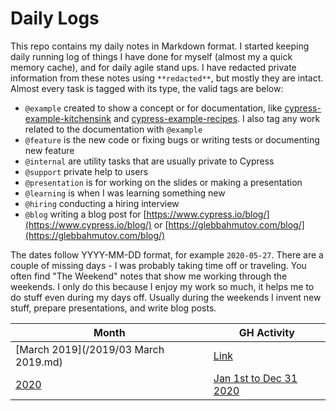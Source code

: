 # Daily Logs

This repo contains my daily notes in Markdown format. I started keeping daily running log of things I have done for myself (almost my a quick memory cache), and for daily agile stand ups. I have redacted private information from these notes using `**redacted**`, but mostly they are intact. Almost every task is tagged with its type, the valid tags are below:
- `@example` created to show a concept or for documentation, like [cypress-example-kitchensink](https://github.com/cypress-io/cypress-example-kitchensink) and [cypress-example-recipes](https://github.com/cypress-io/cypress-example-recipes). I also tag any work related to the documentation with `@example`
- `@feature` is the new code or fixing bugs or writing tests or documenting new feature
- `@internal` are utility tasks that are usually private to Cypress
- `@support` private help to users
- `@presentation` is for working on the slides or making a presentation
- `@learning` is when I was learning something new
- `@hiring` conducting a hiring interview
- `@blog` writing a blog post for [https://www.cypress.io/blog/](https://www.cypress.io/blog/) or [https://glebbahmutov.com/blog/](https://glebbahmutov.com/blog/)

The dates follow YYYY-MM-DD format, for example `2020-05-27`. There are a couple of missing days - I was probably taking time off or traveling. You often find "The Weekend" notes that show me working through the weekends. I only do this because I enjoy my work so much, it helps me to do stuff even during my days off. Usually during the weekends I invent new stuff, prepare presentations, and write blog posts.

Month | GH Activity
--- | ---
[March 2019](/2019/03 March 2019.md) | [Link](https://github.com/bahmutov?tab=overview&from=2019-03-01&to=2019-03-31)
[2020](/2020) | [Jan 1st to Dec 31 2020](https://github.com/bahmutov?tab=overview&from=2020-01-01&to=2020-12-31)
